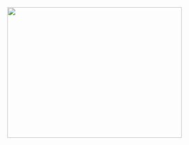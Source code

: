 <div>
  <a href="https://www.google.com/url?sa=i&url=https%3A%2F%2Fwww.youtube.com%2Fwatch%3Fv%3DBfBjNogKZ-E&psig=AOvVaw0r8lqy70fMbcicefs9-NcB&ust=1729906767735000&source=images&cd=vfe&opi=89978449&ved=0CBQQjRxqFwoTCJjzy4SzqIkDFQAAAAAdAAAAABAE" target="_blank">
	  <img src="https://i.ytimg.com/vi/BfBjNogKZ-E/hq720.jpg?sqp=-oaymwEhCK4FEIIDSFryq4qpAxMIARUAAAAAGAElAADIQj0AgKJD&rs=AOn4CLDtbbI3Pkgvy3fHrxDG2moN_VGeDQ" height="300px" width="400px" align = "left">
  <a>
</div>


